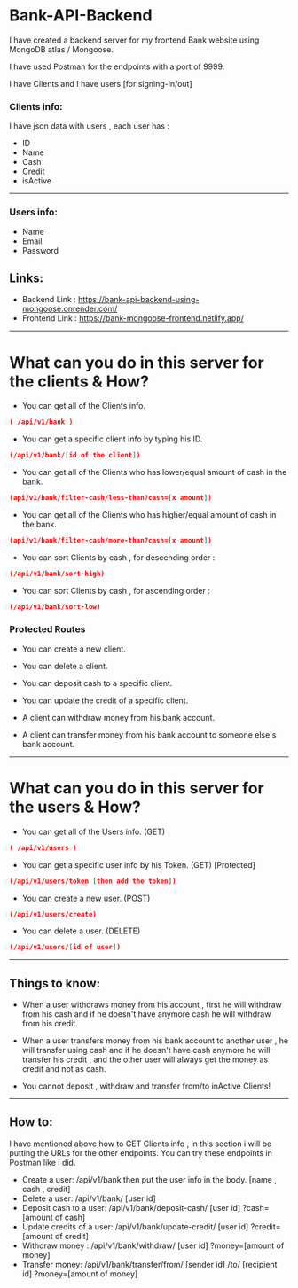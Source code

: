 # Bank-API-Backend

I have created a backend server for my frontend Bank website using MongoDB atlas / Mongoose.

I have used Postman for the endpoints with a port of 9999.

I have Clients and I have users [for signing-in/out]

### Clients info:

I have json data with users , each user has :

- ID
- Name
- Cash
- Credit
- isActive

---

### Users info:

- Name
- Email
- Password

## Links:

- Backend Link : https://bank-api-backend-using-mongoose.onrender.com/
- Frontend Link : https://bank-mongoose-frontend.netlify.app/

---

# What can you do in this server for the clients & How?

- You can get all of the Clients info.

```json
( /api/v1/bank )
```

- You can get a specific client info by typing his ID.

```json
(/api/v1/bank/[id of the client])
```

- You can get all of the Clients who has lower/equal amount of cash in the bank.

```json
(api/v1/bank/filter-cash/less-than?cash=[x amount])
```

- You can get all of the Clients who has higher/equal amount of cash in the bank.

```json
(api/v1/bank/filter-cash/more-than?cash=[x amount])
```

- You can sort Clients by cash , for descending order :

```json
(/api/v1/bank/sort-high)
```

- You can sort Clients by cash , for ascending order :

```json
(/api/v1/bank/sort-low)
```

### Protected Routes

- You can create a new client.
- You can delete a client.

- You can deposit cash to a specific client.
- You can update the credit of a specific client.

- A client can withdraw money from his bank account.
- A client can transfer money from his bank account to someone else's bank account.

---

# What can you do in this server for the users & How?

- You can get all of the Users info. (GET)

```json
( /api/v1/users )
```

- You can get a specific user info by his Token. (GET) [Protected]

```json
(/api/v1/users/token [then add the token])
```

- You can create a new user. (POST)

```json
(/api/v1/users/create)
```

- You can delete a user. (DELETE)

```json
(/api/v1/users/[id of user])
```

---

## Things to know:

- When a user withdraws money from his account , first he will withdraw from his cash and if he doesn't have anymore cash
  he will withdraw from his credit.

- When a user transfers money from his bank account to another user , he will transfer using cash and if he doesn't have cash anymore he will transfer his credit , and the other user will always get the money as credit and not as cash.

- You cannot deposit , withdraw and transfer from/to inActive Clients!

---

## How to:

I have mentioned above how to GET Clients info , in this section i will be putting the URLs for the other endpoints.
You can try these endpoints in Postman like i did.

- Create a user: /api/v1/bank then put the user info in the body. [name , cash , credit]
- Delete a user: /api/v1/bank/ [user id]
- Deposit cash to a user: /api/v1/bank/deposit-cash/ [user id] ?cash=[amount of cash]
- Update credits of a user: /api/v1/bank/update-credit/ [user id] ?credit=[amount of credit]
- Withdraw money : /api/v1/bank/withdraw/ [user id] ?money=[amount of money]
- Transfer money: /api/v1/bank/transfer/from/ [sender id] /to/ [recipient id] ?money=[amount of money]
